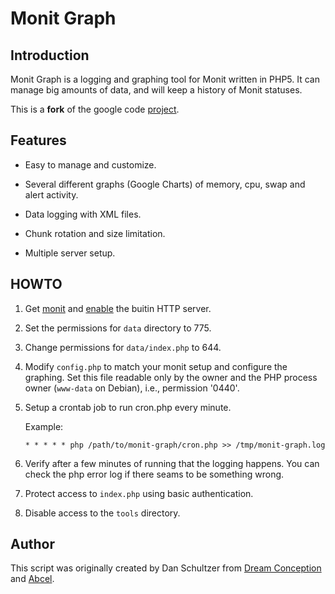 # Monit Graph

## Introduction

Monit Graph is a logging and graphing tool for Monit written in
PHP5. It can manage big amounts of data, and will keep a history of
Monit statuses.

This is a **fork** of the google code [project](https://code.google.com/p/monit-graph/).

## Features

 * Easy to manage and customize.

 * Several different graphs (Google Charts) of memory, cpu, swap and alert activity.

 * Data logging with XML files.

 * Chunk rotation and size limitation.

 * Multiple server setup.

## HOWTO

 1. Get [monit](http://mmonit.com/monit) and
    [enable](http://mmonit.com/monit/documentation/monit.html#monit_httpd)
    the buitin HTTP server.

 1. Set the permissions for `data` directory to 775.
 
 2. Change permissions for `data/index.php` to 644.

 3. Modify `config.php` to match your monit setup and configure the
    graphing.  Set this file readable only by the owner and the PHP
    process owner (`www-data` on Debian), i.e., permission '0440'.
    
 4. Setup a crontab job to run cron.php every minute. 
 
    Example:
    
        * * * * * php /path/to/monit-graph/cron.php >> /tmp/monit-graph.log
    
 5. Verify after a few minutes of running that the logging
    happens. You can check the php error log if there seams to be
    something wrong.

 6. Protect access to `index.php` using basic authentication.
 
 7. Disable access to the `tools` directory.

## Author

This script was originally created by Dan Schultzer from
[Dream Conception](http://dreamconception.com/) and
[Abcel](http://abcel-online.com).
